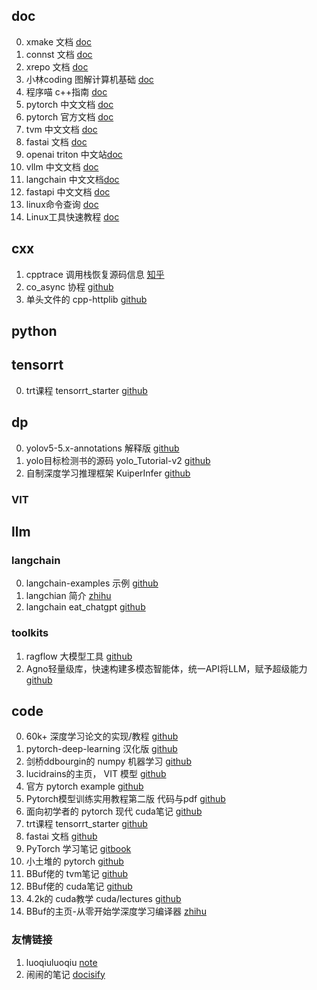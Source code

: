 

## doc

0. xmake 文档 [doc](https://xmake.io/#/zh-cn/getting_started)
1. connst 文档 [doc](https://coostdocs.github.io/cn/about/co/)
2. xrepo 文档 [doc](https://xrepo.xmake.io/#/zh-cn/getting_started)
3. 小林coding  图解计算机基础 [doc](https://xiaolincoding.com/)
4. 程序喵 c++指南 [doc](https://chengxumiaodaren.com/)
5. pytorch 中文文档 [doc](https://pytorch-cn.readthedocs.io/zh/latest/)
6. pytorch 官方文档 [doc](https://pytorch.ac.cn/docs/stable/index.html)
7. tvm 中文文档 [doc](https://tvm.hyper.ai/docs/)
8. fastai 文档 [doc](https://docs.fast.ai/)
9. openai triton 中文站[doc](https://triton.hyper.ai/)
10. vllm 中文文档 [doc](https://www.aidoczh.com/vllm/)
11. langchain 中文文档[doc](https://www.langchain.com.cn/docs/introduction/)
12. fastapi 中文文档 [doc](https://fastapi.tiangolo.com/zh/)
13. linux命令查询  [doc](https://www.linuxcool.com/)
14. Linux工具快速教程 [doc](https://linuxtools-rst.readthedocs.io/zh-cn/latest/index.html)



## cxx

1. cpptrace 调用栈恢复源码信息 [知乎](https://zhuanlan.zhihu.com/p/19257168256?utm_campaign=shareopn&utm_medium=social&utm_psn=1864452920814223360&utm_source=wechat_session)
2. co_async 协程 [github](https://github.com/archibate/co_async.git)
3. 单头文件的 cpp-httplib [github](https://github.com/yhirose/cpp-httplib.git)

## python

## tensorrt

0. trt课程 tensorrt_starter  [github](https://github.com/kalfazed/tensorrt_starter.git)

## dp

0. yolov5-5.x-annotations 解释版 [github](https://github.com/naonao-cola/yolov5-5.x-annotations.git)
1. yolo目标检测书的源码 yolo_Tutorial-v2 [github](https://github.com/naonao-cola/my_yolo_Tutorial-v2.git)
2. 自制深度学习推理框架 KuiperInfer [github](https://github.com/zjhellofss/KuiperInfer.git)

### VIT


## llm

### langchain

0. langchain-examples 示例 [github](https://github.com/larkwins/langchain-examples)
1. langchian 简介 [zhihu](https://zhuanlan.zhihu.com/p/13434188733)
2. langchain eat_chatgpt [github](https://github.com/lyhue1991/eat_chatgpt/tree/main)

### toolkits

1. ragflow 大模型工具  [github](https://github.com/infiniflow/ragflow.git)
2. Agno轻量级库，快速构建多模态智能体，统一API将LLM，赋予超级能力[github](https://github.com/agno-agi/agno)


## code

0. 60k+ 深度学习论文的实现/教程 [github](https://nn.labml.ai/index.html)
1. pytorch-deep-learning 汉化版 [github](https://github.com/liufei65536/mrdbourke_pytorch-deep-learning_cn/tree/master)
2. 剑桥ddbourgin的 numpy 机器学习 [github](https://github.com/ddbourgin/numpy-ml)
3. lucidrains的主页， VIT 模型 [github](https://github.com/lucidrains)
4. 官方 pytorch example [github](https://github.com/pytorch/examples)
5. Pytorch模型训练实用教程第二版 代码与pdf [github](https://github.com/TingsongYu/PyTorch_Tutorial)
6. 面向初学者的 pytorch 现代 cuda笔记 [github](https://github.com/xlite-dev/CUDA-Learn-Notes)
7. trt课程 tensorrt_starter  [github](https://github.com/kalfazed/tensorrt_starter.git)
8. fastai 文档 [github](https://github.com/fastai/fastai)
9. PyTorch 学习笔记 [gitbook](https://pytorch.zhangxiann.com/)
10. 小土堆的 pytorch [github](https://github.com/AccumulateMore/CV/tree/main)
11. BBuf佬的 tvm笔记 [github](https://github.com/BBuf/tvm_mlir_learn)
12. BBuf佬的 cuda笔记 [github](https://github.com/BBuf/how-to-optim-algorithm-in-cuda/tree/master)
13. 4.2k的 cuda教学 cuda/lectures [github](https://github.com/cuda-mode/lectures)
14. BBuf的主页-从零开始学深度学习编译器 [zhihu](https://www.zhihu.com/people/zhang-xiao-yu-45-67-74/search?keyword=%E4%BB%8E%E9%9B%B6%E5%BC%80%E5%A7%8B%E5%AD%A6%E6%B7%B1%E5%BA%A6%E5%AD%A6%E4%B9%A0%E7%BC%96%E8%AF%91%E5%99%A8&pathBefore=%2Fpeople%2Fzhang-xiao-yu-45-67-74)

### 友情链接

1. luoqiuluoqiu [note](https://luoqiuluoqiu.github.io/note/)
2. 闹闹的笔记 [docisify](https://naonao-cola.github.io/gist/)
